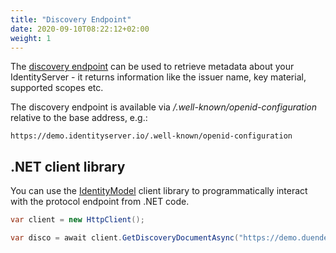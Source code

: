 ```yaml
---
title: "Discovery Endpoint"
date: 2020-09-10T08:22:12+02:00
weight: 1
---
```


The [discovery endpoint](https://openid.net/specs/openid-connect-discovery-1_0.html) can be used to retrieve metadata about your IdentityServer - it returns information like the issuer name, key material, supported scopes etc. 

The discovery endpoint is available via */.well-known/openid-configuration* relative to the base address, e.g.:

    https://demo.identityserver.io/.well-known/openid-configuration

## .NET client library
You can use the [IdentityModel](https://identitymodel.readthedocs.io) client library to programmatically interact with the protocol endpoint from .NET code.

```cs
var client = new HttpClient();

var disco = await client.GetDiscoveryDocumentAsync("https://demo.duendesoftware.com");
```